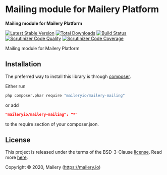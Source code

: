 # Mailing module for Mailery Platform

**Mailing module for Mailery Platform**

[![Latest Stable Version](https://poser.pugx.org/maileryio/mailery-mailing/v/stable)](https://packagist.org/packages/maileryio/mailery-mailing)
[![Total Downloads](https://poser.pugx.org/maileryio/mailery-mailing/downloads)](https://packagist.org/packages/maileryio/mailery-mailing)
[![Build Status](https://travis-ci.com/maileryio/mailery-mailing.svg?branch=master)](https://travis-ci.com/maileryio/mailery-mailing)
[![Scrutinizer Code Quality](https://img.shields.io/scrutinizer/g/maileryio/mailery-mailing.svg)](https://scrutinizer-ci.com/g/maileryio/mailery-mailing/)
[![Scrutinizer Code Coverage](https://img.shields.io/scrutinizer/coverage/g/maileryio/mailery-mailing.svg)](https://scrutinizer-ci.com/g/maileryio/mailery-mailing/)

Mailing module for Mailery Platform

## Installation

The preferred way to install this library is through [composer](http://getcomposer.org/download/).

Either run

```sh
php composer.phar require "maileryio/mailery-mailing"
```

or add

```json
"maileryio/mailery-mailing": "*"
```

to the require section of your composer.json.

## License

This project is released under the terms of the BSD-3-Clause [license](LICENSE).
Read more [here](http://choosealicense.com/licenses/bsd-3-clause).

Copyright © 2020, Mailery (https://mailery.io)
